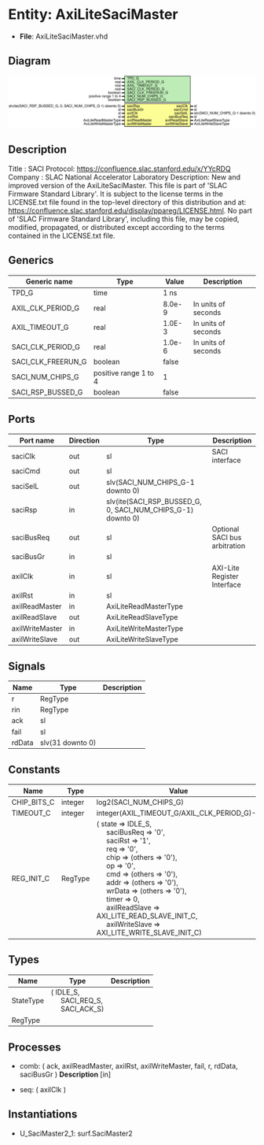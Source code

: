 # Entity: AxiLiteSaciMaster

- **File**: AxiLiteSaciMaster.vhd
## Diagram

![Diagram](AxiLiteSaciMaster.svg "Diagram")
## Description

Title      : SACI Protocol: https://confluence.slac.stanford.edu/x/YYcRDQ
Company    : SLAC National Accelerator Laboratory
Description: New and improved version of the AxiLiteSaciMaster.
This file is part of 'SLAC Firmware Standard Library'.
It is subject to the license terms in the LICENSE.txt file found in the
top-level directory of this distribution and at:
   https://confluence.slac.stanford.edu/display/ppareg/LICENSE.html.
No part of 'SLAC Firmware Standard Library', including this file,
may be copied, modified, propagated, or distributed except according to
the terms contained in the LICENSE.txt file.
## Generics

| Generic name       | Type                  | Value  | Description         |
| ------------------ | --------------------- | ------ | ------------------- |
| TPD_G              | time                  | 1 ns   |                     |
| AXIL_CLK_PERIOD_G  | real                  | 8.0e-9 | In units of seconds |
| AXIL_TIMEOUT_G     | real                  | 1.0E-3 | In units of seconds |
| SACI_CLK_PERIOD_G  | real                  | 1.0e-6 | In units of seconds |
| SACI_CLK_FREERUN_G | boolean               | false  |                     |
| SACI_NUM_CHIPS_G   | positive range 1 to 4 | 1      |                     |
| SACI_RSP_BUSSED_G  | boolean               | false  |                     |
## Ports

| Port name       | Direction | Type                                                        | Description                   |
| --------------- | --------- | ----------------------------------------------------------- | ----------------------------- |
| saciClk         | out       | sl                                                          | SACI interface                |
| saciCmd         | out       | sl                                                          |                               |
| saciSelL        | out       | slv(SACI_NUM_CHIPS_G-1 downto 0)                            |                               |
| saciRsp         | in        | slv(ite(SACI_RSP_BUSSED_G, 0, SACI_NUM_CHIPS_G-1) downto 0) |                               |
| saciBusReq      | out       | sl                                                          | Optional SACI bus arbitration |
| saciBusGr       | in        | sl                                                          |                               |
| axilClk         | in        | sl                                                          | AXI-Lite Register Interface   |
| axilRst         | in        | sl                                                          |                               |
| axilReadMaster  | in        | AxiLiteReadMasterType                                       |                               |
| axilReadSlave   | out       | AxiLiteReadSlaveType                                        |                               |
| axilWriteMaster | in        | AxiLiteWriteMasterType                                      |                               |
| axilWriteSlave  | out       | AxiLiteWriteSlaveType                                       |                               |
## Signals

| Name   | Type             | Description |
| ------ | ---------------- | ----------- |
| r      | RegType          |             |
| rin    | RegType          |             |
| ack    | sl               |             |
| fail   | sl               |             |
| rdData | slv(31 downto 0) |             |
## Constants

| Name        | Type    | Value                                                                                                                                                                                                                                                                                                                                                                                                                                                                                                                                                                                                                                                                                                                                                                                                                                                                      | Description |
| ----------- | ------- | -------------------------------------------------------------------------------------------------------------------------------------------------------------------------------------------------------------------------------------------------------------------------------------------------------------------------------------------------------------------------------------------------------------------------------------------------------------------------------------------------------------------------------------------------------------------------------------------------------------------------------------------------------------------------------------------------------------------------------------------------------------------------------------------------------------------------------------------------------------------------- | ----------- |
| CHIP_BITS_C | integer |  log2(SACI_NUM_CHIPS_G)                                                                                                                                                                                                                                                                                                                                                                                                                                                                                                                                                                                                                                                                                                                                                                                                                                                    |             |
| TIMEOUT_C   | integer |  integer(AXIL_TIMEOUT_G/AXIL_CLK_PERIOD_G)-1                                                                                                                                                                                                                                                                                                                                                                                                                                                                                                                                                                                                                                                                                                                                                                                                                               |             |
| REG_INIT_C  | RegType |  (       state          => IDLE_S,<br><span style="padding-left:20px">       saciBusReq     => '0',<br><span style="padding-left:20px">       saciRst        => '1',<br><span style="padding-left:20px">       req            => '0',<br><span style="padding-left:20px">       chip           => (others => '0'),<br><span style="padding-left:20px">       op             => '0',<br><span style="padding-left:20px">       cmd            => (others => '0'),<br><span style="padding-left:20px">       addr           => (others => '0'),<br><span style="padding-left:20px">       wrData         => (others => '0'),<br><span style="padding-left:20px">       timer          => 0,<br><span style="padding-left:20px">       axilReadSlave  => AXI_LITE_READ_SLAVE_INIT_C,<br><span style="padding-left:20px">       axilWriteSlave => AXI_LITE_WRITE_SLAVE_INIT_C) |             |
## Types

| Name      | Type                                                                                                       | Description |
| --------- | ---------------------------------------------------------------------------------------------------------- | ----------- |
| StateType | ( IDLE_S,<br><span style="padding-left:20px"> SACI_REQ_S,<br><span style="padding-left:20px"> SACI_ACK_S)  |             |
| RegType   |                                                                                                            |             |
## Processes
- comb: ( ack, axilReadMaster, axilRst, axilWriteMaster, fail, r, rdData, saciBusGr )
**Description**
[in]

- seq: ( axilClk )
## Instantiations

- U_SaciMaster2_1: surf.SaciMaster2
